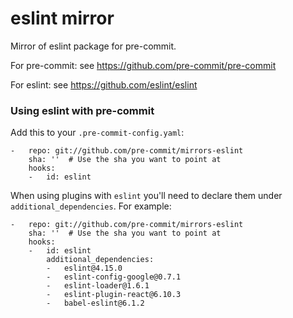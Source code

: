 eslint mirror
================

Mirror of eslint package for pre-commit.

For pre-commit: see https://github.com/pre-commit/pre-commit

For eslint: see https://github.com/eslint/eslint


### Using eslint with pre-commit

Add this to your `.pre-commit-config.yaml`:

    -   repo: git://github.com/pre-commit/mirrors-eslint
        sha: ''  # Use the sha you want to point at
        hooks:
        -   id: eslint

When using plugins with `eslint` you'll need to declare them under
`additional_dependencies`. For example:

    -   repo: git://github.com/pre-commit/mirrors-eslint
        sha: ''  # Use the sha you want to point at
        hooks:
        -   id: eslint
            additional_dependencies:
            -   eslint@4.15.0
            -   eslint-config-google@0.7.1
            -   eslint-loader@1.6.1
            -   eslint-plugin-react@6.10.3
            -   babel-eslint@6.1.2
